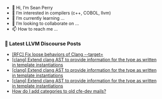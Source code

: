 - 👋 Hi, I’m Sean Perry
- 👀 I’m interested in compilers (c++, COBOL, llvm)
- 🌱 I’m currently learning ...
- 💞️ I’m looking to collaborate on ...
- 📫 How to reach me ...

<!---
s66perry/s66perry is a ✨ special ✨ repository because its `README.md` (this file) appears on your GitHub profile.
You can click the Preview link to take a look at your changes.
--->
### 📕 Latest LLVM Discourse Posts

<!-- DISCOURSE-LLVM:START -->
- [[RFC] Fix loose behaviors of Clang --target=](https://discourse.llvm.org/t/rfc-fix-loose-behaviors-of-clang-target/60272/5)
- [[clang] Extend clang AST to provide information for the type as written in template instantiations](https://discourse.llvm.org/t/clang-extend-clang-ast-to-provide-information-for-the-type-as-written-in-template-instantiations/60323/7)
- [[clang] Extend clang AST to provide information for the type as written in template instantiations](https://discourse.llvm.org/t/clang-extend-clang-ast-to-provide-information-for-the-type-as-written-in-template-instantiations/60323/6)
- [[clang] Extend clang AST to provide information for the type as written in template instantiations](https://discourse.llvm.org/t/clang-extend-clang-ast-to-provide-information-for-the-type-as-written-in-template-instantiations/60323/5)
- [How do I add categories to old cfe-dev mails?](https://discourse.llvm.org/t/how-do-i-add-categories-to-old-cfe-dev-mails/59982/5)
<!-- DISCOURSE-LLVM:END -->
